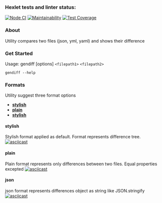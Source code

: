 ### Hexlet tests and linter status:
[![Node CI](https://github.com/ildarjans/frontend-project-lvl2/actions/workflows/nodejs.yml/badge.svg)](https://github.com/ildarjans/frontend-project-lvl2/actions/workflows/nodejs.yml)
[![Maintainability](https://api.codeclimate.com/v1/badges/a99a88d28ad37a79dbf6/maintainability)](https://codeclimate.com/github/codeclimate/codeclimate/maintainability)
[![Test Coverage](https://api.codeclimate.com/v1/badges/a99a88d28ad37a79dbf6/test_coverage)](https://codeclimate.com/github/codeclimate/codeclimate/test_coverage)


### About
Utility compares two files (json, yml, yaml) and shows their difference

### Get Started
Usage: gendiff [options] `<filepath1>` `<filepath2>`

```
gendiff --help
```

### Formats
Utility suggest three format options
- [**stylish**](#stylish)
- [**plain**](#plain)
- [**stylish**](#json)

#### stylish
Stylish format applied as default. Format represents difference tree.
[![asciicast](https://asciinema.org/a/pQmhK7TnSSrlvHpVn7JxgcJfr.svg)](https://asciinema.org/a/pQmhK7TnSSrlvHpVn7JxgcJfr)
#### plain
Plain format represents only differences between two files. Equal properties excepted
[![asciicast](https://asciinema.org/a/f3JnKXPV0GcpTZCCWxzKanVoc.svg)](https://asciinema.org/a/f3JnKXPV0GcpTZCCWxzKanVoc)
#### json
json format represents differences object as string like JSON.stringify
[![asciicast](https://asciinema.org/a/tDjtueeyomYVorfxxZ7JgLzWb.svg)](https://asciinema.org/a/tDjtueeyomYVorfxxZ7JgLzWb)

